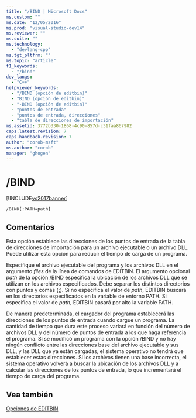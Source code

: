 ```yaml
---
title: "/BIND | Microsoft Docs"
ms.custom: ""
ms.date: "12/05/2016"
ms.prod: "visual-studio-dev14"
ms.reviewer: ""
ms.suite: ""
ms.technology: 
  - "devlang-cpp"
ms.tgt_pltfrm: ""
ms.topic: "article"
f1_keywords: 
  - "/bind"
dev_langs: 
  - "C++"
helpviewer_keywords: 
  - "/BIND (opción de editbin)"
  - "BIND (opción de editbin)"
  - "-BIND (opción de editbin)"
  - "puntos de entrada"
  - "puntos de entrada, direcciones"
  - "tabla de direcciones de importación"
ms.assetid: 3772b330-1868-4c90-857d-c31faa867982
caps.latest.revision: 7
caps.handback.revision: 7
author: "corob-msft"
ms.author: "corob"
manager: "ghogen"
---
```

# /BIND
[!INCLUDE[vs2017banner](../../assembler/inline/includes/vs2017banner.md)]

```  
/BIND[:PATH=path]  
```  
  
## Comentarios  
 Esta opción establece las direcciones de los puntos de entrada de la tabla de direcciones de importación para un archivo ejecutable o un archivo DLL.  Puede utilizar esta opción para reducir el tiempo de carga de un programa.  
  
 Especifique el archivo ejecutable del programa y los archivos DLL en el argumento *files* de la línea de comandos de EDITBIN.  El argumento opcional *path* de la opción \/BIND especifica la ubicación de los archivos DLL que se utilizan en los archivos especificados.  Debe separar los distintos directorios con puntos y comas \(**;**\).  Si no especifica el valor de *path*, EDITBIN buscará en los directorios especificados en la variable de entorno PATH.  Si especifica el valor de *path*, EDITBIN pasará por alto la variable PATH.  
  
 De manera predeterminada, el cargador del programa establecerá las direcciones de los puntos de entrada cuando cargue un programa.  La cantidad de tiempo que dura este proceso variará en función del número de archivos DLL y del número de puntos de entrada a los que haga referencia el programa.  Si se modificó un programa con la opción \/BIND y no hay ningún conflicto entre las direcciones base del archivo ejecutable y sus DLL, y las DLL que ya están cargadas, el sistema operativo no tendrá que establecer estas direcciones.  Si los archivos tienen una base incorrecta, el sistema operativo volverá a buscar la ubicación de los archivos DLL y a calcular las direcciones de los puntos de entrada, lo que incrementará el tiempo de carga del programa.  
  
## Vea también  
 [Opciones de EDITBIN](../../build/reference/editbin-options.md)